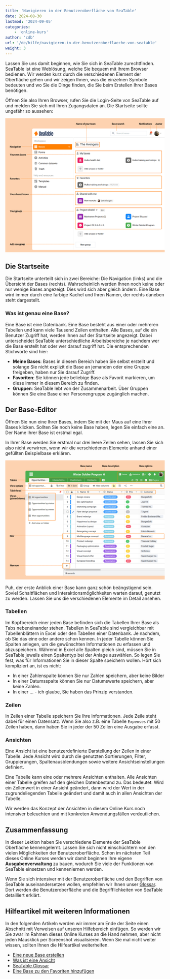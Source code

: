 ```yaml
---
title: 'Navigieren in der Benutzeroberfläche von SeaTable'
date: 2024-08-30
lastmod: '2024-09-05'
categories:
    - 'online-kurs'
author: 'cdb'
url: '/de/hilfe/navigieren-in-der-benutzeroberflaeche-von-seatable'
weight: 3
---
```


Lassen Sie uns damit beginnen, wie Sie sich in SeaTable zurechtfinden. SeaTable ist eine Weblösung, welche Sie bequem mit Ihrem Browser bedienen. Wir werden kurz durch die verschiedenen Element der Oberfläche gehen und wir zeigen Ihnen, was die einzelnen Symbole bedeuten und wo Sie die Dinge finden, die Sie beim Erstellen Ihrer Bases benötigen.

Öffnen Sie also Ihren Browser, rufen Sie die Login-Seite von SeaTable auf und melden Sie sich mit Ihren Zugangsdaten an. Die Startseite sollte ungefähr so aussehen:

![Elemente der SeaTable Startseite](images/elements_seatable_homepage.png)

## Die Startseite

Die Startseite unterteilt sich in zwei Bereiche: Die Navigation (links) und die Übersicht der Bases (rechts). Wahrscheinlich werden Ihnen noch keine oder nur wenige Bases angezeigt. Dies wird sich aber gleich ändern. Eine Base wird immer durch eine farbige Kachel und Ihren Namen, der rechts daneben steht dargestellt.

### Was ist genau eine Base?

Eine Base ist eine Datenbank. Eine Base besteht aus einer oder mehreren Tabellen und kann viele Tausend Zeilen enthalten. Alle Bases, auf die ein Benutzer Zugriff hat, werden Ihnen auf der Startseite angezeigt. Dabei unterscheidet SeaTable unterschiedliche Arbeitsbereiche je nachdem wer die Base erstellt hat oder wer darauf zugriff hat. Die entsprechenden Stichworte sind hier:

- **Meine Bases**: Bases in diesem Bereich haben Sie selbst erstellt und solange Sie nicht explizit die Base an jemanden oder eine Gruppe freigeben, haben nur Sie darauf Zugriff.
- **Favoriten**: Sie können jede beliebige Base als Favorit markieren, um diese immer in diesem Bereich zu finden.
- **Gruppen**: SeaTable lebt von der Zusammenarbeit. Über Gruppen können Sie eine Base einer Personengruppe zugänglich machen.

## Der Base-Editor

Öffnen Sie nun eine Ihrer Bases, indem Sie mit der Maus auf eine Ihrer Bases klicken. Sollten Sie noch keine Base haben, legen Sie einfach eine an. Der Name Ihrer Base ist erstmal egal.

In Ihrer Base werden Sie erstmal nur drei leere Zellen sehen, lassen Sie sich also nicht verwirren, wenn wir die verschiedenen Elemente anhand einer gefüllten Beispielbase erklären.

![Elemente der SeaTable Base](images/elements_seatable_base.png)

Puh, der erste Anblick einer Base kann ganz schön beängstigend sein. Soviel Schaltflächen und Interaktionsmöglichkeiten warten darauf, genutzt zu werden. Lassen Sie uns die verschiedenen Elemente im Detail ansehen.

### Tabellen

Im Kopfbereich einer jeden Base befinden sich die Tabellen Ihrer Base als Tabs nebeneinander stehen. Tabellen in SeaTable sind vergleichbar mit Tabellenblättern in Excel oder den Tabellen einer Datenbank. Je nachdem, ob Sie das eine oder andere schon kennen. In jeder Tabelle können Sie Spalten anlegen, um die gewünschten Informationen zu erfassen und abzuspeichern. Während in Excel alle Spalten gleich sind, müssen Sie in SeaTable jeweils einen Spaltentyp bei der Anlage auswählen. So legen Sie fest, was für Informationen Sie in dieser Spalte speichern wollen. Hört sich kompliziert an, ist es nicht:

- In einer Zahlenspalte können Sie nur Zahlen speichern, aber keine Bilder
- In einer Datumsspalte können Sie nur Datumswerte speichern, aber keine Zahlen.
- In einer ... - ich glaube, Sie haben das Prinzip verstanden.

### Zeilen

In Zeilen einer Tabelle speichern Sie Ihre Informationen. Jede Zeile steht dabei für einen Datensatz. Wenn Sie also z.B. eine Tabelle `Expenses` mit 50 Zeilen haben, dann haben Sie in jeder der 50 Zeilen eine Ausgabe erfasst.

### Ansichten

Eine Ansicht ist eine benutzerdefinierte Darstellung der Zeilen in einer Tabelle. Jede Ansicht wird durch die genutzten Sortierungen, Filter, Gruppierungen, Spaltenausblendungen sowie weitere Ansichtseinstellungen definiert.

Eine Tabelle kann eine oder mehrere Ansichten enthalten. Alle Ansichten einer Tabelle greifen auf den gleichen Datenbestand zu. Das bedeutet: Wird ein Zellenwert in einer Ansicht geändert, dann wird der Wert in der zugrundeliegenden Tabelle geändert und damit auch in allen Ansichten der Tabelle.

Wir werden das Konzept der Ansichten in diesem Online Kurs noch intensiver beleuchten und mit konkreten Anwendungsfällen verdeutlichen.

## Zusammenfassung

In dieser Lektion haben Sie verschiedene Elemente der SeaTable Oberfläche kennengelernt. Lassen Sie sich nicht einschüchtern von den vielen Möglichkeiten der Benutzeroberfläche. Schon im nächsten Teil dieses Online Kurses werden wir damit beginnen Ihre eigene **Ausgabenverwaltung** zu bauen, wodurch Sie viele der Funktionen von SeaTable einsetzen und kennenlernen werden.

Wenn Sie sich intensiver mit der Benutzeroberfläche und den Begriffen von SeaTable auseinandersetzen wollen, empfehlen wir Ihnen unser [Glossar](https://seatable.io/docs/erste-schritte/glossar-der-von-seatable-verwendeten-begriffe/). Dort werden die Benutzeroberfläche und die Begrifflichkeiten von SeaTable detailliert erklärt.

## Hilfeartikel mit weiteren Informationen

In den folgenden Artikeln werden wir immer am Ende der Seite einen Abschnitt mit Verweisen auf unseren Hilfebereich einfügen. So werden wir Sie zwar im Rahmen dieses Online Kurses an die Hand nehmen, aber nicht jeden Mausklick per Screenshot visualisieren. Wenn Sie mal nicht weiter wissen, sollten Ihnen die Hilfeartikel weiterhelfen.

- [Eine neue Base erstellen](https://seatable.io/docs/arbeiten-mit-bases/eine-neue-base-erstellen/)
- [Was ist eine Ansicht](https://seatable.io/docs/grundlagen-von-ansichten/was-ist-eine-ansicht/)
- [SeaTable Glossar](https://seatable.io/docs/erste-schritte/glossar-der-von-seatable-verwendeten-begriffe/)
- [Eine Base zu den Favoriten hinzufügen](https://seatable.io/docs/arbeiten-mit-bases/eine-base-zu-den-favoriten-hinzufuegen/)
